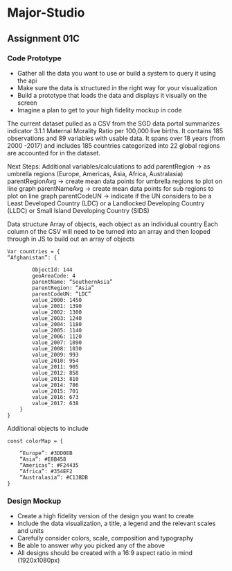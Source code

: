 # Major-Studio

## Assignment 01C

### Code Prototype
- Gather all the data you want to use or build a system to query it using the api
- Make sure the data is structured in the right way for your visualization
- Build a prototype that loads the data and displays it visually on the screen
- Imagine a plan to get to your high fidelity mockup in code

The current dataset pulled as a CSV from the SGD data portal summarizes indicator 3.1.1 Maternal Morality Ratio per 100,000 live births. It contains 185 observations and 89 variables with usable data. It spans over 18 years (from 2000 -2017) and includes 185 countries categorized into 22 global regions are accounted for in the dataset.

Next Steps:
Additional variables/calculations to add
	parentRegion -> as umbrella regions (Europe, Americas, Asia, Africa, Australasia)
	parentRegionAvg -> create mean data points for umbrella regions to plot on line graph
	parentNameAvg -> create mean data points for sub regions to plot on line graph
parentCodeUN -> indicate if the UN considers to be a Least Developed Country (LDC) or a Landlocked Developing Country (LLDC) or Small Island Developing Country (SIDS)

Data structure 
    Array of objects, each object as an individual country
    Each column of the CSV will need to be turned into an array and then looped through in JS to build out an array of objects
	
	Var countries = {
	“Afghanistan”: {

    		ObjectId: 144
    		geoAreaCode: 4
    		parentName: “SouthernAsia”
    		parentRegion: “Asia”
    		parentCodeUN: “LDC”
    		value_2000: 1450
    		value_2001: 1390
    		value_2002: 1300
    		value_2003: 1240
    		value_2004: 1180
    		value_2005: 1140
    		value_2006: 1120
    		value_2007: 1090
    		value_2008: 1030
    		value_2009: 993
    		value_2010: 954
    		value_2011: 905
    		value_2012: 858
    		value_2013: 810
    		value_2014: 786
    		value_2015: 701
    		value_2016: 673
    		value_2017: 638
		}
	}

Additional objects to include

	const colorMap = {

		“Europe”: #3DD0EB
		“Asia”: #E8B458
		“Americas”: #F24435
		“Africa”: #354EF2
		“Australasia”: #C13BDB
	}


### Design Mockup
- Create a high fidelity version of the design you want to create
- Include the data visualization, a title, a legend and the relevant scales and units
- Carefully consider colors, scale, composition and typography
- Be able to answer why you picked any of the above
- All designs should be created with a 16:9 aspect ratio in mind (1920x1080px)



